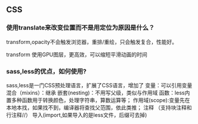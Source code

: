 ## CSS





### 使用translate来改变位置而不是用定位为原因是什么？

transform,opacity不会触发浏览器，重排/重绘，只会触发复合，性能好。

transform 使用GPU图层，更高效，可以缩短平滑动画的时间





### sass,less的优点，如何使用?

sass,less是一门CSS预处理语言，扩展了CSS语言，增加了
变量：可以引用变量
混合（mixins）：继承
嵌套(nesting)：不用写父级，类似与作用域
函数：less内置多种函数用于转换颜色，处理字符串，算数运算等；
作用域(scope):变量先在本地本找，如果找不到，编译器将查找父范围，依此类推；
注释 （支持块注释和行注释//）
导入(import,如果导入的是less文件，后缀可去掉)


